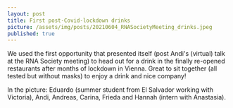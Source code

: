 ```yaml
---
layout: post
title: First post-Covid-lockdown drinks
picture: /assets/img/posts/20210604_RNASocietyMeeting_drinks.jpeg
published: true
---
```

We used the first opportunity that presented itself (post Andi's (virtual) talk at the RNA Society meeting) to head out for a drink in the finally re-opened restaurants after months of lockdown in Vienna.
Great to sit together (all tested but without masks) to enjoy a drink and nice company!

In the picture: Eduardo (summer student from El Salvador working with Victoria), Andi, Andreas, Carina, Frieda and Hannah (intern with Anastasia).

